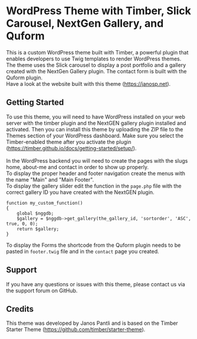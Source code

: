 # WordPress Theme with Timber, Slick Carousel, NextGen Gallery, and Quform

This is a custom WordPress theme built with Timber, a powerful plugin that enables developers to use Twig templates to render WordPress themes. The theme uses the Slick carousel to display a post portfolio and a gallery created with the NextGen Gallery plugin. The contact form is built with the Quform plugin.<br>
Have a look at the website built with this theme (https://janosp.net).

## Getting Started

To use this theme, you will need to have WordPress installed on your web server with the timber plugin and the NextGEN gallery plugin installed and activated. Then you can install this theme by uploading the ZIP file to the Themes section of your WordPress dashboard. Make sure you select the Timber-enabled theme after you activate the plugin (https://timber.github.io/docs/getting-started/setup/).<br><br>
In the WordPress backend you will need to create the pages with the slugs home, about-me and contact in order to show up properly.<br> To display the proper header and footer navigation create the menus with the name "Main" and "Main Footer".<br>
To display the gallery slider edit the function in the `page.php` file with the correct gallery ID you have created with the NextGEN plugin.<br>

```
function my_custom_function()
{
	global $nggdb;
	$gallery = $nggdb->get_gallery(the_gallery_id, 'sortorder', 'ASC', true, 0, 0);
  	return $gallery;
}
```
To display the Forms the shortcode from the Quform plugin needs to be pasted in `footer.twig` file and in the `contact` page you created.

## Support

If you have any questions or issues with this theme, please contact us via the support forum on GitHub.

## Credits

This theme was developed by Janos Pantli and is based on the Timber Starter Theme (https://github.com/timber/starter-theme).
